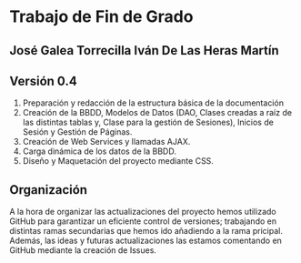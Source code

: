 # Trabajo de Fin de Grado

José Galea Torrecilla   Iván De Las Heras Martín
------------------------------------------------
Versión 0.4
-----------

1. Preparación y redacción de la estructura básica de la documentación
2. Creación de la BBDD, Modelos de Datos (DAO, Clases creadas a raíz de las distintas tablas y, Clase para la gestión de Sesiones), Inicios de Sesión y Gestión de Páginas.
3. Creación de Web Services y llamadas AJAX.
4. Carga dinámica de los datos de la BBDD.
5. Diseño y Maquetación del proyecto mediante CSS.

Organización
------------

A la hora de organizar las actualizaciones del proyecto hemos utilizado GitHub para garantizar un eficiente control de versiones; trabajando en distintas ramas secundarias que hemos ido añadiendo a la rama pricipal. Además, las ideas y futuras actualizaciones las estamos comentando en GitHub mediante la creación de Issues.
